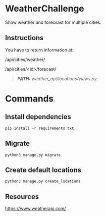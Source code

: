 # WeatherChallenge

Show weather and forecsast for multiple cities.

## Instructions

You have to return information at:

/api/cities/weather/

/api/cities/\<id\>/forecast/

> **_PATH:_** _weather_api/locations/views.py_.

# Commands
## Install dependencies
```
pip install -r requirements.txt
```
## Migrate
```
python3 manage.py migrate
```
## Create default locations
```
python3 manage.py create_locations
```
## Resources
https://www.weatherapi.com/
